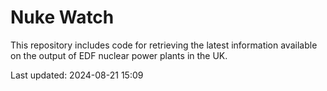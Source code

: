 # Nuke Watch

This repository includes code for retrieving the latest information available on the output of EDF nuclear power plants in the UK.

Last updated: 2024-08-21 15:09